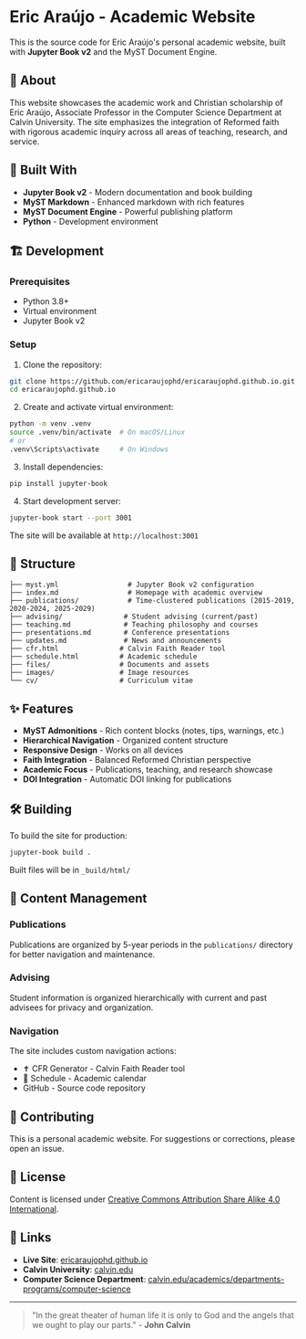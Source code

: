 # Eric Araújo - Academic Website

This is the source code for Eric Araújo's personal academic website, built with **Jupyter Book v2** and the MyST Document Engine.

## 🎯 About

This website showcases the academic work and Christian scholarship of Eric Araújo, Associate Professor in the Computer Science Department at Calvin University. The site emphasizes the integration of Reformed faith with rigorous academic inquiry across all areas of teaching, research, and service.

## 🚀 Built With

- **Jupyter Book v2** - Modern documentation and book building
- **MyST Markdown** - Enhanced markdown with rich features
- **MyST Document Engine** - Powerful publishing platform
- **Python** - Development environment

## 🏗️ Development

### Prerequisites

- Python 3.8+
- Virtual environment
- Jupyter Book v2

### Setup

1. Clone the repository:

```bash
git clone https://github.com/ericaraujophd/ericaraujophd.github.io.git
cd ericaraujophd.github.io
```

2. Create and activate virtual environment:

```bash
python -m venv .venv
source .venv/bin/activate  # On macOS/Linux
# or
.venv\Scripts\activate     # On Windows
```

3. Install dependencies:

```bash
pip install jupyter-book
```

4. Start development server:

```bash
jupyter-book start --port 3001
```

The site will be available at `http://localhost:3001`

## 📁 Structure

```
├── myst.yml                 # Jupyter Book v2 configuration
├── index.md                 # Homepage with academic overview
├── publications/            # Time-clustered publications (2015-2019, 2020-2024, 2025-2029)
├── advising/               # Student advising (current/past)
├── teaching.md             # Teaching philosophy and courses
├── presentations.md        # Conference presentations
├── updates.md              # News and announcements
├── cfr.html               # Calvin Faith Reader tool
├── schedule.html          # Academic schedule
├── files/                 # Documents and assets
├── images/                # Image resources
└── cv/                    # Curriculum vitae
```

## ✨ Features

- **MyST Admonitions** - Rich content blocks (notes, tips, warnings, etc.)
- **Hierarchical Navigation** - Organized content structure
- **Responsive Design** - Works on all devices
- **Faith Integration** - Balanced Reformed Christian perspective
- **Academic Focus** - Publications, teaching, and research showcase
- **DOI Integration** - Automatic DOI linking for publications

## 🛠️ Building

To build the site for production:

```bash
jupyter-book build .
```

Built files will be in `_build/html/`

## 📝 Content Management

### Publications
Publications are organized by 5-year periods in the `publications/` directory for better navigation and maintenance.

### Advising
Student information is organized hierarchically with current and past advisees for privacy and organization.

### Navigation
The site includes custom navigation actions:
- ✝️ CFR Generator - Calvin Faith Reader tool
- 📅 Schedule - Academic calendar
- GitHub - Source code repository

## 🤝 Contributing

This is a personal academic website. For suggestions or corrections, please open an issue.

## 📄 License

Content is licensed under [Creative Commons Attribution Share Alike 4.0 International](LICENSE.md).

## 🔗 Links

- **Live Site**: [ericaraujophd.github.io](https://ericaraujophd.github.io)
- **Calvin University**: [calvin.edu](https://calvin.edu)
- **Computer Science Department**: [calvin.edu/academics/departments-programs/computer-science](https://calvin.edu/academics/departments-programs/computer-science)

---

> "In the great theater of human life it is only to God and the angels that we ought to play our parts." - **John Calvin**
